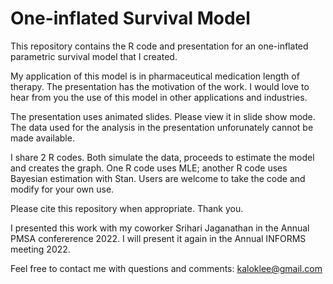 # One-inflated Survival Model

This repository contains the R code and presentation for an one-inflated parametric survival model that I created.  

My application of this model is in pharmaceutical medication length of therapy. The presentation has the motivation of the work.
I would love to hear from you the use of this model in other applications and industries.  

The presentation uses animated slides. Please view it in slide show mode.
The data used for the analysis in the presentation unforunately cannot be made available.

I share 2 R codes.  Both simulate the data, proceeds to estimate the model and creates the graph. One R code uses MLE; another R code uses Bayesian estimation with Stan.  Users are welcome to take the code and modify for your own use.  

Please cite this repository when appropriate. Thank you.

I presented this work with my coworker Srihari Jaganathan in the Annual PMSA confererence 2022.
I will present it again in the Annual INFORMS meeting 2022.

Feel free to contact me with questions and comments: kaloklee@gmail.com
